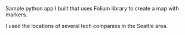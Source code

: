 Sample python app I built that uses Folium library to create a map with markers.

I used the locations of several tech companies in the Seattle area.